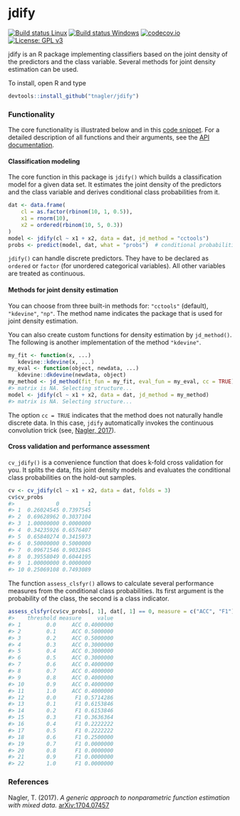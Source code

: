 
jdify
=====

[![Build status Linux](https://travis-ci.org/tnagler/jdify.svg?branch=master)](https://travis-ci.org/tnagler/jdify) [![Build status Windows](https://ci.appveyor.com/api/projects/status/github/tnagler/jdify?branch=master&svg=true)](https://ci.appveyor.com/project/tnagler/jdify) [![codecov.io](https://codecov.io/github/tnagler/jdify/coverage.svg?branch=master)](https://codecov.io/github/tnagler/jdify?branch=master) [![License: GPL v3](https://img.shields.io/badge/License-GPL%20v3-blue.svg)](http://www.gnu.org/licenses/gpl-3.0)

jdify is an R package implementing classifiers based on the joint density of the predictors and the class variable. Several methods for joint density estimation can be used.

To install, open R and type

``` r
devtools::install_github("tnagler/jdify")
```

### Functionality

The core functionality is illustrated below and in this [code snippet](https://gist.github.com/tnagler/843f5c658e1139ff669d33614cc727e6). For a detailed description of all functions and their arguments, see the [API documentation](https://tnagler.github.io/jdify/reference/index.html).

#### Classification modeling

The core function in this package is `jdify()` which builds a classification model for a given data set. It estimates the joint density of the predictors and the class variable and derives conditional class probabilities from it.

``` r
dat <- data.frame(
    cl = as.factor(rbinom(10, 1, 0.5)),
    x1 = rnorm(10),
    x2 = ordered(rbinom(10, 5, 0.3))
)
model <- jdify(cl ~ x1 + x2, data = dat, jd_method = "cctools")
probs <- predict(model, dat, what = "probs")  # conditional probabilities
```

`jdify()` can handle discrete predictors. They have to be declared as `ordered` or `factor` (for unordered categorical variables). All other variables are treated as continuous.

#### Methods for joint density estimation

You can choose from three built-in methods for: `"cctools"` (default), `"kdevine"`, `"np"`. The method name indicates the package that is used for joint density estimation.

You can also create custom functions for density estimation by `jd_method()`. The following is another implementation of the method `"kdevine"`.

``` r
my_fit <- function(x, ...)
   kdevine::kdevine(x, ...)
my_eval <- function(object, newdata, ...)
   kdevine::dkdevine(newdata, object)
my_method <- jd_method(fit_fun = my_fit, eval_fun = my_eval, cc = TRUE)
#> matrix is NA. Selecting structure...
model <- jdify(cl ~ x1 + x2, data = dat, jd_method = my_method)
#> matrix is NA. Selecting structure...
```

The option `cc = TRUE` indicates that the method does not naturally handle discrete data. In this case, `jdify` automatically invokes the continuous convolution trick (see, [Nagler, 2017](https://arxiv.org/abs/1704.07457)).

#### Cross validation and performance assessment

`cv_jdify()` is a convenience function that does k-fold cross validation for you. It splits the data, fits joint density models and evaluates the conditional class probabilities on the hold-out samples.

``` r
cv <- cv_jdify(cl ~ x1 + x2, data = dat, folds = 3)
cv$cv_probs
#>             0         1
#> 1  0.26024545 0.7397545
#> 2  0.69628962 0.3037104
#> 3  1.00000000 0.0000000
#> 4  0.34235926 0.6576407
#> 5  0.65840274 0.3415973
#> 6  0.50000000 0.5000000
#> 7  0.09671546 0.9032845
#> 8  0.39558049 0.6044195
#> 9  1.00000000 0.0000000
#> 10 0.25069108 0.7493089
```

The function `assess_clsfyr()` allows to calculate several performance measures from the conditional class probabilities. Its first argument is the probability of the class, the second is a class indicator.

``` r
assess_clsfyr(cv$cv_probs[, 1], dat[, 1] == 0, measure = c("ACC", "F1"))
#>    threshold measure     value
#> 1        0.0     ACC 0.4000000
#> 2        0.1     ACC 0.5000000
#> 3        0.2     ACC 0.5000000
#> 4        0.3     ACC 0.3000000
#> 5        0.4     ACC 0.3000000
#> 6        0.5     ACC 0.3000000
#> 7        0.6     ACC 0.4000000
#> 8        0.7     ACC 0.4000000
#> 9        0.8     ACC 0.4000000
#> 10       0.9     ACC 0.4000000
#> 11       1.0     ACC 0.4000000
#> 12       0.0      F1 0.5714286
#> 13       0.1      F1 0.6153846
#> 14       0.2      F1 0.6153846
#> 15       0.3      F1 0.3636364
#> 16       0.4      F1 0.2222222
#> 17       0.5      F1 0.2222222
#> 18       0.6      F1 0.2500000
#> 19       0.7      F1 0.0000000
#> 20       0.8      F1 0.0000000
#> 21       0.9      F1 0.0000000
#> 22       1.0      F1 0.0000000
```

### References

Nagler, T. (2017). *A generic approach to nonparametric function estimation with mixed data.* [arXiv:1704.07457](https://arxiv.org/abs/1704.07457)
